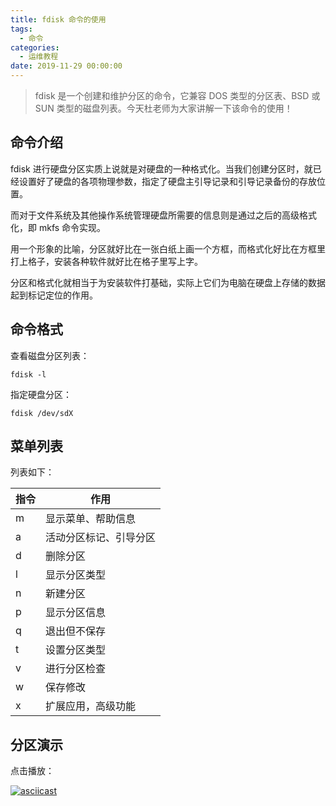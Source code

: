 ```yaml
---
title: fdisk 命令的使用
tags:
  - 命令
categories:
  - 运维教程
date: 2019-11-29 00:00:00
---
```


> fdisk 是一个创建和维护分区的命令，它兼容 DOS 类型的分区表、BSD 或 SUN 类型的磁盘列表。今天杜老师为大家讲解一下该命令的使用！

<!-- more -->

## 命令介绍

fdisk 进行硬盘分区实质上说就是对硬盘的一种格式化。当我们创建分区时，就已经设置好了硬盘的各项物理参数，指定了硬盘主引导记录和引导记录备份的存放位置。

而对于文件系统及其他操作系统管理硬盘所需要的信息则是通过之后的高级格式化，即 mkfs 命令实现。

用一个形象的比喻，分区就好比在一张白纸上画一个方框，而格式化好比在方框里打上格子，安装各种软件就好比在格子里写上字。

分区和格式化就相当于为安装软件打基础，实际上它们为电脑在硬盘上存储的数据起到标记定位的作用。

## 命令格式

查看磁盘分区列表：

```
fdisk -l
```

指定硬盘分区：

```
fdisk /dev/sdX
```

## 菜单列表

列表如下：

| 指令 | 作用 |
| - | - |
| m | 显示菜单、帮助信息 |
| a | 活动分区标记、引导分区 |
| d | 删除分区 |
| l | 显示分区类型 |
| n | 新建分区 |
| p | 显示分区信息 |
| q | 退出但不保存 |
| t | 设置分区类型 |
| v | 进行分区检查 |
| w | 保存修改 |
| x | 扩展应用，高级功能 |

## 分区演示

点击播放：

[![asciicast](https://asciinema.org/a/281290.svg)](https://asciinema.org/a/281290)